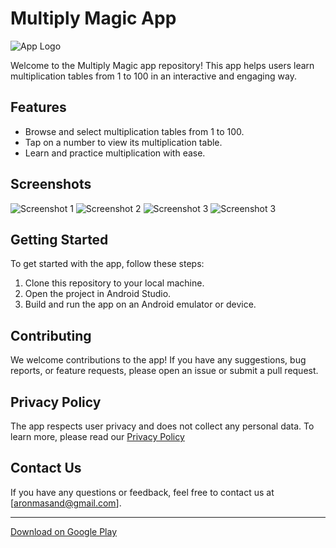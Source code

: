 
# Multiply Magic App

![App Logo](app/src/main/res/mipmap-xxxhdpi/multiply_magic.png)

Welcome to the Multiply Magic app repository! This app helps users learn multiplication tables from 1 to 100 in an interactive and engaging way.

## Features

- Browse and select multiplication tables from 1 to 100.
- Tap on a number to view its multiplication table.
- Learn and practice multiplication with ease.

## Screenshots

![Screenshot 1](C:/Users/arast/AndroidStudioProjects/Multiply_Magic/screenshot1.png)
![Screenshot 2](C:/Users/arast/AndroidStudioProjects/Multiply_Magic/screenshot2.png)
![Screenshot 3](C:/Users/arast/AndroidStudioProjects/Multiply_Magic/screenshot3.png)
![Screenshot 3](C:/Users/arast/AndroidStudioProjects/Multiply_Magic/screenshot4.png)

## Getting Started

To get started with the app, follow these steps:

1. Clone this repository to your local machine.
2. Open the project in Android Studio.
3. Build and run the app on an Android emulator or device.

## Contributing

We welcome contributions to the app! If you have any suggestions, bug reports, or feature requests, please open an issue or submit a pull request.

## Privacy Policy

The app respects user privacy and does not collect any personal data. To learn more, please read our [Privacy Policy](file:///C:/Users/arast/Documents)


## Contact Us

If you have any questions or feedback, feel free to contact us at [aronmasand@gmail.com].

---

[Download on Google Play](https://play.google.com/store/apps/details?id=com.example.myapplication)
